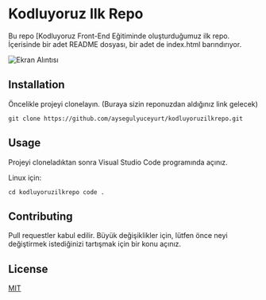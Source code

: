 # Kodluyoruz Ilk Repo

Bu repo [Kodluyoruz[](https://kodluyoruz.org/) Front-End Eğitiminde oluşturduğumuz ilk repo. İçerisinde bir adet README dosyası, bir adet de index.html barındırıyor.

![Ekran Alıntısı](https://user-images.githubusercontent.com/125260677/220091826-4b627900-d778-43dc-8585-76df20fb2df4.JPG)


## Installation

Öncelikle projeyi clonelayın. (Buraya sizin reponuzdan aldığınız link gelecek)

`git clone https://github.com/aysegulyuceyurt/kodluyoruzilkrepo.git`

## Usage 

Projeyi cloneladıktan sonra Visual Studio Code programında açınız.

Linux için:

`cd kodluyoruzilkrepo
code .`

## Contributing

Pull requestler kabul edilir. Büyük değişiklikler için, lütfen önce neyi değiştirmek istediğinizi tartışmak için bir konu açınız.

## License 

[MIT](https://choosealicense.com/licenses/mit/)


